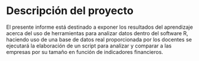 # Descripción del proyecto

El presente informe está destinado a exponer los resultados del aprendizaje acerca del uso de herramientas para analizar datos dentro del software R, haciendo uso de una base de datos real proporcionada por los docentes se ejecutará la elaboración de un script para analizar y comparar a las empresas por su tamaño en función de indicadores financieros.
